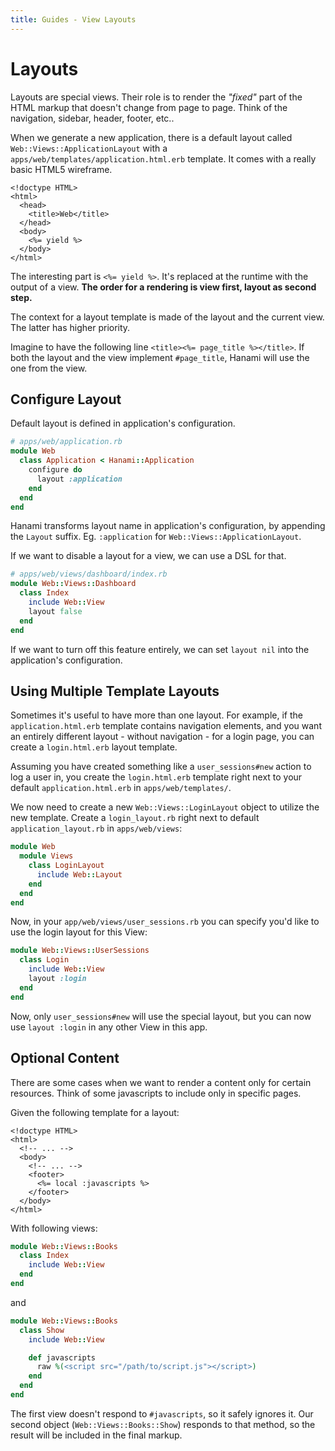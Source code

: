 ```yaml
---
title: Guides - View Layouts
---
```


# Layouts

Layouts are special views.
Their role is to render the _"fixed"_ part of the HTML markup that doesn't change from page to page.
Think of the navigation, sidebar, header, footer, etc..

When we generate a new application, there is a default layout called `Web::Views::ApplicationLayout` with a `apps/web/templates/application.html.erb` template.
It comes with a really basic HTML5 wireframe.

```erb
<!doctype HTML>
<html>
  <head>
    <title>Web</title>
  </head>
  <body>
    <%= yield %>
  </body>
</html>
```

The interesting part is `<%= yield %>`.
It's replaced at the runtime with the output of a view.
**The order for a rendering is view first, layout as second step.**

The context for a layout template is made of the layout and the current view.
The latter has higher priority.

Imagine to have the following line `<title><%= page_title %></title>`.
If both the layout and the view implement `#page_title`, Hanami will use the one from the view.

## Configure Layout

Default layout is defined in application's configuration.

```ruby
# apps/web/application.rb
module Web
  class Application < Hanami::Application
    configure do
      layout :application
    end
  end
end
```

<p class="convention">
Hanami transforms layout name in application's configuration, by appending the <code>Layout</code> suffix. Eg. <code>:application</code> for <code>Web::Views::ApplicationLayout</code>.
</p>

If we want to disable a layout for a view, we can use a DSL for that.

```ruby
# apps/web/views/dashboard/index.rb
module Web::Views::Dashboard
  class Index
    include Web::View
    layout false
  end
end
```

If we want to turn off this feature entirely, we can set `layout nil` into the application's configuration.

## Using Multiple Template Layouts

Sometimes it's useful to have more than one layout. For example, if the `application.html.erb` template contains navigation elements, and you want an entirely different layout - without navigation - for a login page, you can create a `login.html.erb` layout template.

Assuming you have created something like a `user_sessions#new` action to log a user in, you create the `login.html.erb` template right next to your default `application.html.erb` in `apps/web/templates/`.

We now need to create a new `Web::Views::LoginLayout` object to utilize the new template. Create a `login_layout.rb` right next to default `application_layout.rb` in `apps/web/views`:

```ruby
module Web
  module Views
    class LoginLayout
      include Web::Layout
    end
  end
end
```

Now, in your `app/web/views/user_sessions.rb` you can specify you'd like to use the login layout for this View:

```ruby
module Web::Views::UserSessions
  class Login
    include Web::View
    layout :login
  end
end
```

Now, only `user_sessions#new` will use the special layout, but you can now use `layout :login` in any other View in this app.

## Optional Content

There are some cases when we want to render a content only for certain resources.
Think of some javascripts to include only in specific pages.

Given the following template for a layout:

```erb
<!doctype HTML>
<html>
  <!-- ... -->
  <body>
    <!-- ... -->
    <footer>
      <%= local :javascripts %>
    </footer>
  </body>
</html>
```

With following views:

```ruby
module Web::Views::Books
  class Index
    include Web::View
  end
end
```

and

```ruby
module Web::Views::Books
  class Show
    include Web::View

    def javascripts
      raw %(<script src="/path/to/script.js"></script>)
    end
  end
end
```

The first view doesn't respond to `#javascripts`, so it safely ignores it.
Our second object (`Web::Views::Books::Show`) responds to that method, so the result will be included in the final markup.
